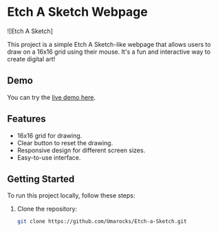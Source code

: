 # Etch A Sketch Webpage

![Etch A Sketch]

This project is a simple Etch A Sketch-like webpage that allows users to draw on a 16x16 grid using their mouse. It's a fun and interactive way to create digital art!

## Demo

You can try the [live demo here](link-to-demo).

## Features

- 16x16 grid for drawing.
- Clear button to reset the drawing.
- Responsive design for different screen sizes.
- Easy-to-use interface.

## Getting Started

To run this project locally, follow these steps:

1. Clone the repository:

   ```bash
   git clone https://github.com/Umarocks/Etch-a-Sketch.git
